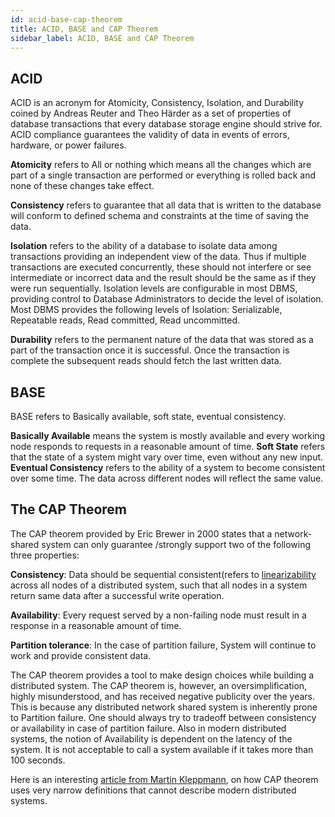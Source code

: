 ```yaml
---
id: acid-base-cap-theorem
title: ACID, BASE and CAP Theorem
sidebar_label: ACID, BASE and CAP Theorem
---
```


## ACID

ACID is an acronym for Atomicity, Consistency, Isolation, and Durability coined by Andreas Reuter and Theo Härder as a set of properties of database transactions that every database storage engine should strive for. ACID compliance guarantees the validity of data in events of errors, hardware, or power failures.

**Atomicity** refers to All or nothing which means all the changes which are part of a single transaction are performed or everything is rolled back and none of these changes take effect.

**Consistency** refers to guarantee that all data that is written to the database will conform to defined schema and constraints at the time of saving the data.

**Isolation** refers to the ability of a database to isolate data among transactions providing an independent view of the data. Thus if multiple transactions are executed concurrently, these should not interfere or see intermediate or incorrect data and the result should be the same as if they were run sequentially. Isolation levels are configurable in most DBMS, providing control to Database Administrators to decide the level of isolation. Most DBMS provides the following levels of Isolation: Serializable, Repeatable reads, Read committed, Read uncommitted.

**Durability** refers to the permanent nature of the data that was stored as a part of the transaction once it is successful. Once the transaction is complete the subsequent reads should fetch the last written data.

## BASE

BASE refers to Basically available, soft state, eventual consistency.

**Basically Available** means the system is mostly available and every working node responds to requests in a reasonable amount of time.
**Soft State** refers that the state of a system might vary over time, even without any new input.
**Eventual Consistency** refers to the ability of a system to become consistent over some time. The data across different nodes will reflect the same value.

## The CAP Theorem

The CAP theorem provided by Eric Brewer in 2000 states that a network-shared system can only guarantee /strongly support two of the following three properties:

**Consistency**: Data should be sequential consistent(refers to [linearizability](http://cs.brown.edu/~mph/HerlihyW90/p463-herlihy.pdf) across all nodes of a distributed system, such that all nodes in a system return same data after a successful write operation.

**Availability**: Every request served by a non-failing node must result in a response in a reasonable amount of time.

**Partition tolerance**: In the case of partition failure, System will continue to work and provide consistent data.

The CAP theorem provides a tool to make design choices while building a distributed system. The CAP theorem is, however, an oversimplification, highly misunderstood, and has received negative publicity over the years. This is because any distributed network shared system is inherently prone to Partition failure. One should always try to tradeoff between consistency or availability in case of partition failure. Also in modern distributed systems, the notion of Availability is dependent on the latency of the system. It is not acceptable to call a system available if it takes more than 100 seconds.

Here is an interesting [article from Martin Kleppmann](http://martin.kleppmann.com/2015/05/11/please-stop-calling-databases-cp-or-ap.html), on how CAP theorem uses very narrow definitions that cannot describe modern distributed systems.
